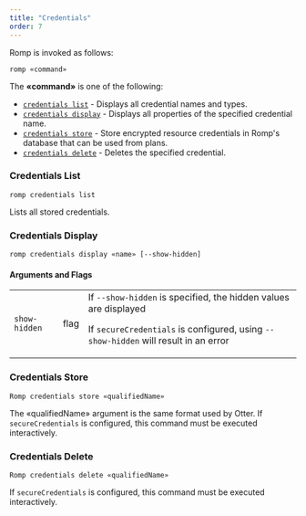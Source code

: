 ```yaml
---
title: "Credentials"
order: 7
---
```


Romp is invoked as follows:

```
romp «command»
```

The **«command»** is one of the following:

*   [`credentials list`](#list) - Displays all credential names and types.
*   [`credentials display`](#display) - Displays all properties of the specified credential name.
*   [`credentials store`](#store) - Store encrypted resource credentials in Romp's database that can be used from plans.
*   [`credentials delete`](#delete) - Deletes the specified credential.

### Credentials List

```
romp credentials list
```

Lists all stored credentials.

### Credentials Display

```
romp credentials display «name» [--show-hidden]
```

#### Arguments and Flags


|  |  |  |
| --- | --- | --- |
| `show-hidden` | flag | If `--show-hidden` is specified, the hidden values are displayed  <p><p> If `secureCredentials` is configured, using `--show-hidden` will result in an error |


### Credentials Store

```
Romp credentials store «qualifiedName»
```

The «qualifiedName» argument is the same format used by Otter. If `secureCredentials` is configured, this command must be executed interactively.

### Credentials Delete

```
Romp credentials delete «qualifiedName»
```

If `secureCredentials` is configured, this command must be executed interactively.